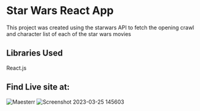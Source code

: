 # Star Wars React App

This project was  created using the starwars API to fetch the opening crawl and character list of each  of the  star wars movies

## Libraries Used

React.js

## Find Live site at:
![Maesterr](https://maesterr.netlify.app/)
![Screenshot 2023-03-25 145603](https://user-images.githubusercontent.com/50581464/227721547-2b52704e-ec0a-4650-a8b8-953f080e33f0.png)
